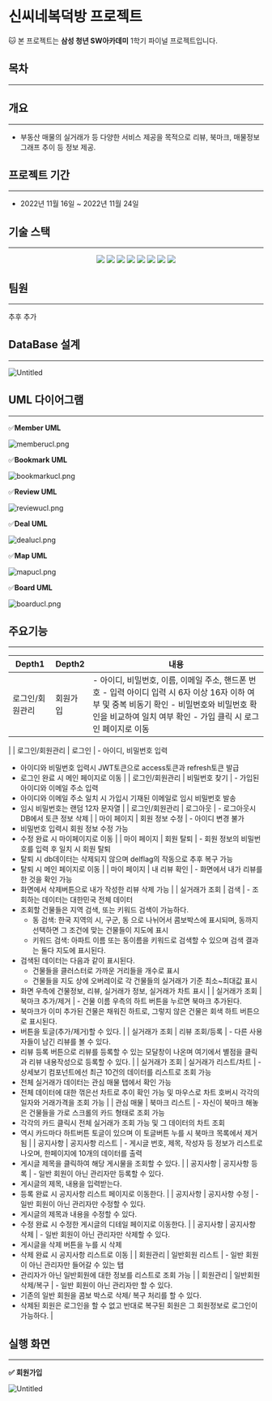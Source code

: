 # 신씨네복덕방 프로젝트

🐱 본 프로젝트는 **삼성 청년 SW아카데미** 1학기 파이널 프로젝트입니다.

## 목차

---

## 개요

---

- 부동산 매물의 실거래가 등 다양한 서비스 제공을 목적으로 리뷰, 북마크, 매물정보 그래프 추이 등 정보 제공.

## 프로젝트 기간

---

- 2022년 11월 16일 ~ 2022년 11월 24일

## 기술 스택

---
<p align="center">
  <img src="https://img.shields.io/badge/API-Kakao_Map-red?style=flat"> 
  <img src="https://img.shields.io/badge/API-Kakao_REST-6DB33F?style=flat"> 
  <img src="https://img.shields.io/badge/Library-vue_Bootstrap-563D7C?style=flat&logo=bootstrap&logoColor=white"> 
  <img src="https://img.shields.io/badge/Language-Java-007396?style=flat&logo=java&logoColor=white"> 
  <img src="https://img.shields.io/badge/Language-JavaScript-F7DF1E?style=flat&logo=javascript&logoColor=white"> 
  <img src="https://img.shields.io/badge/Database-MySql-F80000?style=flat&logo=mysql&logoColor=white"> 
  <img src="https://img.shields.io/badge/Framework-Vue-D22128?style=flat&logo=vue.js&logoColor=white"> 
  <img src="https://img.shields.io/badge/Framework-SpringFramework-6DB33F?style=flat&logo=spring&logoColor=white">

</p>

## 팀원

---

추후 추가

## DataBase 설계

---

![Untitled](gifs/Untitled.png)

## UML 다이어그램

---

✅**Member UML**

![memberucl.png](gifs/memberucl.png)

✅**Bookmark UML**

![bookmarkucl.png](gifs/bookmarkucl.png)

✅**Review UML**

![reviewucl.png](gifs/reviewucl.png)

✅**Deal UML**

![dealucl.png](gifs/dealucl.png)

✅**Map UML**

![mapucl.png](gifs/mapucl.png)

✅**Board UML**

![boarducl.png](gifs/boarducl.png)

## 주요기능

---

| Depth1          | Depth2   | 내용                                                    |
| --------------- | -------- | ------------------------------------------------------- |
| 로그인/회원관리 | 회원가입 | - 아이디, 비밀번호, 이름, 이메일 주소, 핸드폰 번호 - 입력 아이디 입력 시 6자 이상 16자 이하 여부 및 중복 비동기 확인 - 비밀번호와 비밀번호 확인을 비교하여 일치 여부 확인 - 가입 클릭 시 로그인 페이지로 이동 |
  |
  | 로그인/회원관리 | 로그인 | - 아이디, 비밀번호 입력
- 아이디와 비밀번호 입력시 JWT토큰으로 access토큰과 refresh토큰 발급
- 로그인 완료 시 메인 페이지로 이동 |
  | 로그인/회원관리 | 비밀번호 찾기 | - 가입된 아이디와 이메일 주소 입력
- 아이디와 이메일 주소 일치 시 가입시 기재된 이메일로 임시 비밀번호 발송
- 임시 비밀번호는 랜덤 12자 문자열 |
  | 로그인/회원관리 | 로그아웃 | - 로그아웃시 DB에서 토큰 정보 삭제 |
  | 마이 페이지 | 회원 정보 수정 | - 아이디 변경 불가
- 비밀번호 입력시 회원 정보 수정 가능
- 수정 완료 시 마이페이지로 이동 |
  | 마이 페이지 | 회원 탈퇴 | - 회원 정보의 비밀번호를 입력 후 일치 시 회원 탈퇴
- 탈퇴 시 db데이터는 삭제되지 않으며 delflag의 작동으로 추후 복구 가능
- 탈퇴 시 메인 페이지로 이동 |
  | 마이 페이지 | 내 리뷰 확인 | - 화면에서 내가 리뷰를 한 것을 확인 가능
- 화면에서 삭제버튼으로 내가 작성한 리뷰 삭제 가능 |
  | 실거래가 조회 | 검색 | - 조회하는 데이터는 대한민국 전체 데이터
- 조회할 건물들은 지역 검색, 또는 키워드 검색이 가능하다.
  - 동 검색: 한국 지역의 시, 구군, 동 으로 나뉘어서 콤보박스에 표시되며, 동까지 선택하면 그 조건에 맞는 건물들이 지도에 표시
  - 키워드 검색: 아파트 이름 또는 동이름을 키워드로 검색할 수 있으며 검색 결과는 둘다 지도에 표시된다.
- 검색된 데이터는 다음과 같이 표시된다.
  - 건물들을 클러스터로 가까운 거리들을 개수로 표시
  - 건물들을 지도 상에 오버레이로 각 건물들의 실거래가 기준 최소~최대값 표시
- 화면 우측에 건물정보, 리뷰, 실거래가 정보, 실거래가 차트 표시 |
  | 실거래가 조회 | 북마크 추가/제거 | - 건물 이름 우측의 하트 버튼을 누르면 북마크 추가된다.
- 북마크가 이미 추가된 건물은 채워진 하트로, 그렇지 않은 건물은 회색 하트 버튼으로 표시된다.
- 버튼을 토글(추가/제거)할 수 있다. |
  | 실거래가 조회 | 리뷰 조회/등록 | - 다른 사용자들이 남긴 리뷰를 볼 수 있다.
- 리뷰 등록 버튼으로 리뷰를 등록할 수 있는 모달창이 나온며 여기에서 별점을 클릭과 리뷰 내용작성으로 등록할 수 있다. |
  | 실거래가 조회 | 실거래가 리스트/차트 | - 상세보기 컴포넌트에선 최근 10건의 데이터를 리스트로 조회 가능
- 전체 실거래가 데이터는 관심 매물 탭에서 확인 가능
- 전체 데이터에 대한 꺾은선 차트로 추이 확인 가능 및 마우스로 차트 호버시 각각의 일자와 거래가격을 조회 가능 |
  | 관심 매물 | 북마크 리스트 | - 자신이 북마크 해놓은 건물들을 가로 스크롤의 카드 형태로 조회 가능
- 각각의 카드 클릭시 전체 실거래가 조회 가능 및 그 데이터의 차트 조회
- 역시 카드마다 하트버튼 토글이 있으며 이 토글버튼 누를 시 북마크 목록에서 제거 됨 |
  | 공지사항 | 공지사항 리스트 | - 게시글 번호, 제목, 작성자 등 정보가 리스트로 나오며, 한페이지에 10개의 데이터를 출력
- 게시글 제목을 클릭하여 해당 게시물을 조회할 수 있다. |
  | 공지사항 | 공지사항 등록 | - 일반 회원이 아닌 관리자만 등록할 수 있다.
- 게시글의 제목, 내용을 입력받는다.
- 등록 완료 시 공지사항 리스트 페이지로 이동한다. |
  | 공지사항 | 공지사항 수정 | - 일반 회원이 아닌 관리자만 수정할 수 있다.
- 게시글의 제목과 내용을 수정할 수 있다.
- 수정 완료 시 수정한 게시글의 디테일 페이지로 이동한다. |
  | 공지사항 | 공지사항 삭제 | - 일반 회원이 아닌 관리자만 삭제할 수 있다.
- 게시글을 삭제 버튼을 누를 시 삭제
- 삭제 완료 시 공지사항 리스트로 이동 |
  | 회원관리 | 일반회원 리스트 | - 일반 회원이 아닌 관리자만 들어갈 수 있는 탭
- 관리자가 아닌 일반회원에 대한 정보를 리스트로 조회 가능 |
  | 회원관리 | 일반회원 삭제/복구 | - 일반 회원이 아닌 관리자만 할 수 있다.
- 기존의 일반 회원을 콤보 박스로 삭제/ 복구 처리를 할 수 있다.
- 삭제된 회원은 로그인을 할 수 없고 반대로 복구된 회원은 그 회원정보로 로그인이 가능하다. |

## 실행 화면

---

**✅ 회원가입**

![Untitled](gifs/Untitled.gif)
